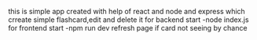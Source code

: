 this is simple app created with help of react and node and express which crreate simple flashcard,edit and delete it
for backend start -node index.js
for frontend start -npm run dev
refresh page if card not seeing by chance
